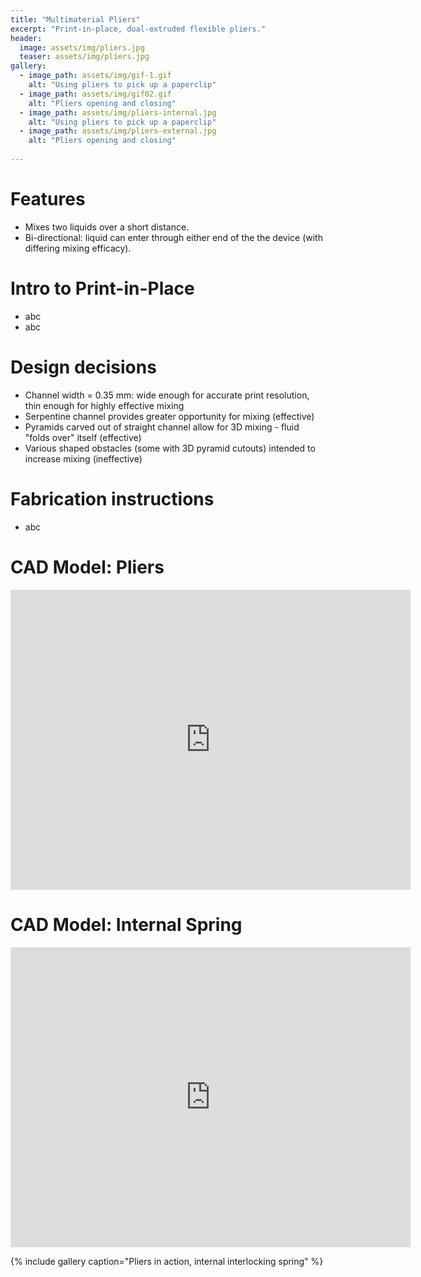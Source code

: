 ```yaml
---
title: "Multimaterial Pliers"
excerpt: "Print-in-place, dual-extruded flexible pliers."
header:
  image: assets/img/pliers.jpg
  teaser: assets/img/pliers.jpg
gallery:
  - image_path: assets/img/gif-1.gif
    alt: "Using pliers to pick up a paperclip"
  - image_path: assets/img/gif02.gif
    alt: "Pliers opening and closing"
  - image_path: assets/img/pliers-internal.jpg
    alt: "Using pliers to pick up a paperclip"
  - image_path: assets/img/pliers-external.jpg
    alt: "Pliers opening and closing"
   
---
```


# Features
* Mixes two liquids over a short distance.
* Bi-directional: liquid can enter through either end of the the device (with differing mixing efficacy).

# Intro to Print-in-Place
* abc
* abc

# Design decisions
* Channel width = 0.35 mm: wide enough for accurate print resolution, thin enough for highly effective mixing
* Serpentine channel provides greater opportunity for mixing (effective)
* Pyramids carved out of straight channel allow for 3D mixing - fluid "folds over" itself (effective)
* Various shaped obstacles (some with 3D pyramid cutouts) intended to increase mixing (ineffective)

# Fabrication instructions
* abc

# CAD Model: Pliers
<iframe src="https://vanderbilt643.autodesk360.com/shares/public/SH512d4QTec90decfa6e18ad48dceab920b5?mode=embed" width="640" height="480" allowfullscreen="true" webkitallowfullscreen="true" mozallowfullscreen="true"  frameborder="0"></iframe>

# CAD Model: Internal Spring
<iframe src="https://vanderbilt643.autodesk360.com/shares/public/SH512d4QTec90decfa6e4cb22dce40be087c?mode=embed" width="640" height="480" allowfullscreen="true" webkitallowfullscreen="true" mozallowfullscreen="true"  frameborder="0"></iframe>

{% include gallery caption="Pliers in action, internal interlocking spring" %}
